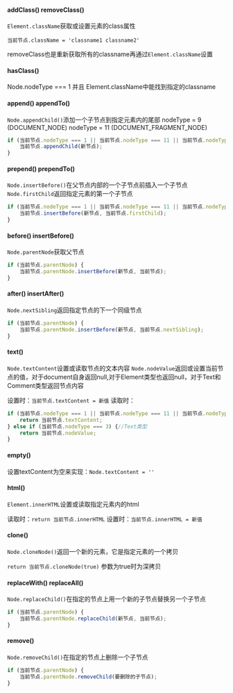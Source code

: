 #### addClass() removeClass()

`Element.className`获取或设置元素的class属性

`当前节点.className = 'classname1 classname2'`

removeClass也是重新获取所有的classname再通过`Element.className`设置

#### hasClass()

Node.nodeType === 1 并且 Element.className中能找到指定的classname

#### append() appendTo()

`Node.appendChild()`添加一个子节点到指定元素内的尾部
nodeType = 9 (DOCUMENT_NODE)
nodeType = 11 (DOCUMENT_FRAGMENT_NODE)

```javascript
if (当前节点.nodeType === 1 || 当前节点.nodeType === 11 || 当前节点.nodeType === 9) {
    当前节点.appendChild(新节点);
}
```

#### prepend() prependTo()

`Node.insertBefore()`在父节点内部的一个子节点前插入一个子节点
`Node.firstChild`返回指定元素的第一个子节点

```javascript
if (当前节点.nodeType === 1 || 当前节点.nodeType === 11 || 当前节点.nodeType === 9) {
    当前节点.insertBefore(新节点, 当前节点.firstChild);
}
```

#### before() insertBefore()

`Node.parentNode`获取父节点

```javascript
if (当前节点.parentNode) {
    当前节点.parentNode.insertBefore(新节点, 当前节点);
}
```

#### after() insertAfter()

`Node.nextSibling`返回指定节点的下一个同级节点

```javascript
if (当前节点.parentNode) {
    当前节点.parentNode.insertBefore(新节点, 当前节点.nextSibling);
}
```

#### text()

`Node.textContent`设置或读取节点的文本内容
`Node.nodeValue`返回或设置当前节点的值，对于document自身返回null,对于Element类型也返回null，对于Text和Comment类型返回节点内容

设置时：`当前节点.textContent = 新值`
读取时：
```javascript
if (当前节点.nodeType === 1 || 当前节点.nodeType === 11 || 当前节点.nodeType === 9) {
    return 当前节点.textContent;
} else if (当前节点.nodeType === 3) {//Text类型
    return 当前节点.nodeValue;
}
```

#### empty()

设置textContent为空来实现：`Node.textContent = ''`

#### html()

`Element.innerHTML`设置或读取指定元素内的html

读取时：`return 当前节点.innerHTML`
设置时：`当前节点.innerHTML = 新值`

#### clone()

`Node.cloneNode()`返回一个新的元素，它是指定元素的一个拷贝

`return 当前节点.cloneNode(true)` 参数为true时为深拷贝

#### replaceWith() replaceAll()

`Node.replaceChild()`在指定的节点上用一个新的子节点替换另一个子节点

```javascript
if (当前节点.parentNode) {
    当前节点.parentNode.replaceChild(新节点, 当前节点);
}
```

#### remove()

`Node.removeChild()`在指定的节点上删除一个子节点

```javascript
if (当前节点.parentNode) {
    当前节点.parentNode.removeChild(要删除的子节点);
}
```



